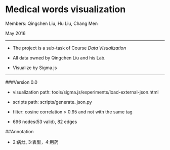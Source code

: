 Medical words visualization
============================

Members: Qingchen Liu, Hu Liu, Chang Men

May 2016

***************************
+ The project is a sub-task of Course *Data Visualization*

+ All data owned by Qingchen Liu and his Lab.

+ Visualize by Sigma.js
**************************

###Version 0.0
+ visualization path: tools/sigma.js/experiments/load-external-json.html

+ scripts path: scripts/generate_json.py

+ filter: cosine correlation > 0.95 and not with the same tag

+ 696 nodes(53 valid), 82 edges

##Annotation
+ 2:病灶, 3:表型，4:用药

